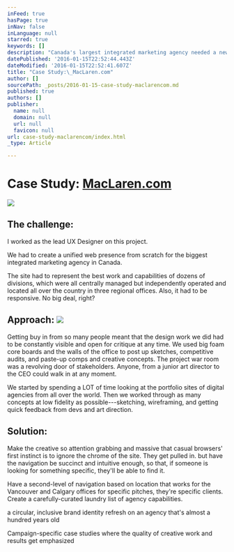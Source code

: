 ```yaml
---
inFeed: true
hasPage: true
inNav: false
inLanguage: null
starred: true
keywords: []
description: "Canada's largest integrated marketing agency needed a new web presence. "
datePublished: '2016-01-15T22:52:44.443Z'
dateModified: '2016-01-15T22:52:41.607Z'
title: "Case Study:\_MacLaren.com"
author: []
sourcePath: _posts/2016-01-15-case-study-maclarencom.md
published: true
authors: []
publisher:
  name: null
  domain: null
  url: null
  favicon: null
url: case-study-maclarencom/index.html
_type: Article

---
```

# Case Study: [MacLaren.com][0]
![](https://the-grid-user-content.s3-us-west-2.amazonaws.com/be312932-d2f7-420e-9289-83a8fcafd406.png)

## The challenge: 

I worked as the lead UX Designer on this project. 

We had to create a unified web presence from scratch for the biggest integrated marketing agency in Canada. 

The site had to represent the best work and capabilities of dozens of divisions, which were all centrally managed but independently operated and located all over the country in three regional offices. Also, it had to be responsive. No big deal, right?

## Approach: ![](https://the-grid-user-content.s3-us-west-2.amazonaws.com/4a4f3b28-620f-4a22-9744-fe6dd917df3b.gif)

Getting buy in from so many people meant that the design work we did had to be constantly visible and open for critique at any time. We used big foam core boards and the walls of the office to post up sketches, competitive audits, and paste-up comps and creative concepts. The project war room was a revolving door of stakeholders. Anyone, from a junior art director to the CEO could walk in at any moment. 

We started by  spending a LOT of time looking at the portfolio sites of digital agencies from all over the world. Then we worked through as many concepts at low fidelity as possible---sketching, wireframing, and getting quick feedback from devs and art direction.

## Solution:

Make the creative so attention grabbing and massive that casual browsers' first instinct is to ignore the chrome of the site. They get pulled in. but have the navigation be succinct and intuitive enough, so that, if someone is looking for something specific, they'll be able to find it. 

Have a second-level of navigation based on location that works for the Vancouver and Calgary offices for specific pitches, they're specific clients. Create a carefully-curated laundry list of agency capabilities.

a circular, inclusive brand identity refresh on an agency that's almost a hundred years old

Campaign-specific case studies where the quality of creative work and results get emphasized

[0]: http://www.maclaren.com/